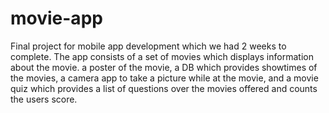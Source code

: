 # movie-app
Final project for mobile app development which we had 2 weeks to complete.  The app consists of a set of movies which displays information
about the movie. a poster of the movie, a DB which provides showtimes of the movies, a camera app to take a picture while at the movie, 
and a movie quiz which provides a list of questions over the movies offered and counts the users score.
